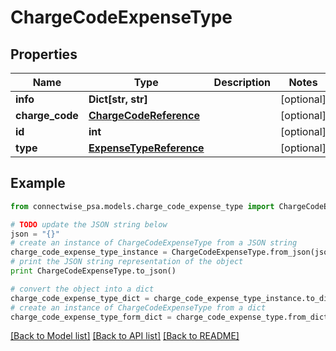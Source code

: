 # ChargeCodeExpenseType


## Properties
Name | Type | Description | Notes
------------ | ------------- | ------------- | -------------
**info** | **Dict[str, str]** |  | [optional] 
**charge_code** | [**ChargeCodeReference**](ChargeCodeReference.md) |  | [optional] 
**id** | **int** |  | [optional] 
**type** | [**ExpenseTypeReference**](ExpenseTypeReference.md) |  | [optional] 

## Example

```python
from connectwise_psa.models.charge_code_expense_type import ChargeCodeExpenseType

# TODO update the JSON string below
json = "{}"
# create an instance of ChargeCodeExpenseType from a JSON string
charge_code_expense_type_instance = ChargeCodeExpenseType.from_json(json)
# print the JSON string representation of the object
print ChargeCodeExpenseType.to_json()

# convert the object into a dict
charge_code_expense_type_dict = charge_code_expense_type_instance.to_dict()
# create an instance of ChargeCodeExpenseType from a dict
charge_code_expense_type_form_dict = charge_code_expense_type.from_dict(charge_code_expense_type_dict)
```
[[Back to Model list]](../README.md#documentation-for-models) [[Back to API list]](../README.md#documentation-for-api-endpoints) [[Back to README]](../README.md)


